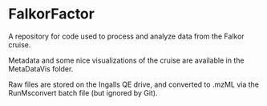 # FalkorFactor
A repository for code used to process and analyze data from the Falkor cruise. 

Metadata and some nice visualizations of the cruise are available in the MetaDataVis folder.

Raw files are stored on the Ingalls QE drive, and converted to .mzML 
via the RunMsconvert batch file (but ignored by Git).